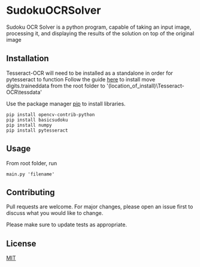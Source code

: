 # SudokuOCRSolver

Sudoku OCR Solver is a python program, capable of taking an input image, processing it, and displaying the results of the solution on top of the original image


## Installation

Tesseract-OCR will need to be installed as a standalone in order for pytesseract to function
Follow the guide [here](https://tesseract-ocr.github.io/tessdoc/Home.html) to install 
move digits.traineddata from the root folder to '(location_of_install)\Tesseract-OCR\tessdata'

Use the package manager [pip](https://pip.pypa.io/en/stable/) to install libraries.

```
pip install opencv-contrib-python
pip install basicsudoku
pip install numpy
pip install pytesseract
```


## Usage

From root folder, run

```
main.py 'filename'
```


## Contributing
Pull requests are welcome. For major changes, please open an issue first to discuss what you would like to change.

Please make sure to update tests as appropriate.


## License
[MIT](https://choosealicense.com/licenses/mit/)